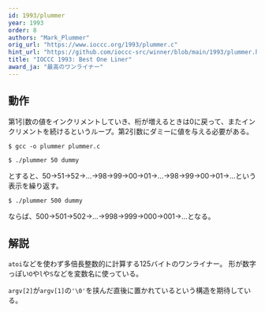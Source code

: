 ```yaml
---
id: 1993/plummer
year: 1993
order: 8
authors: "Mark_Plummer"
orig_url: "https://www.ioccc.org/1993/plummer.c"
hint_url: "https://github.com/ioccc-src/winner/blob/main/1993/plummer.hint"
title: "IOCCC 1993: Best One Liner"
award_ja: "最高のワンライナー"
---
```


## 動作

第1引数の値をインクリメントしていき、桁が増えるときは0に戻って、またインクリメントを続けるというループ。第2引数にダミーに値を与える必要がある。

```
$ gcc -o plummer plummer.c

$ ./plummer 50 dummy
```

とすると、50→51→52→...→98→99→00→01→...→98→99→00→01→...という表示を繰り返す。

```
$ ./plummer 500 dummy
```

ならば、500→501→502→...→998→999→000→001→...となる。


## 解説

`atoi`などを使わず多倍長整数的に計算する125バイトのワンライナー。
形が数字っぽい`O`や`l`や`S`などを変数名に使っている。

`argv[2]`が`argv[1]`の`'\0'`を挟んだ直後に置かれているという構造を期待している。
